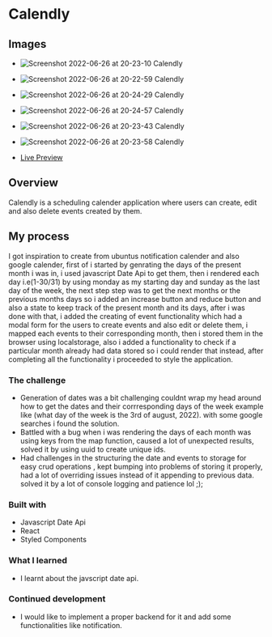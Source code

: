 # Calendly

## Images
- ![Screenshot 2022-06-26 at 20-23-10 Calendly](https://user-images.githubusercontent.com/53101939/175830727-ea9e0659-2991-4ec2-8d84-41ea3e07b148.png)

- ![Screenshot 2022-06-26 at 20-22-59 Calendly](https://user-images.githubusercontent.com/53101939/175830736-8dab5e92-0326-4dfd-b60f-f4ba94b2e33d.png)

- ![Screenshot 2022-06-26 at 20-24-29 Calendly](https://user-images.githubusercontent.com/53101939/175830769-ecd195b6-bed0-46fa-a737-424a9b339a40.png)

- ![Screenshot 2022-06-26 at 20-24-57 Calendly](https://user-images.githubusercontent.com/53101939/175830775-590c90f8-edb6-4c2b-9a64-7408a9b6b8da.png)

- ![Screenshot 2022-06-26 at 20-23-43 Calendly](https://user-images.githubusercontent.com/53101939/175830745-fc836257-3fd4-4edd-a622-fed8794065f8.png)

- ![Screenshot 2022-06-26 at 20-23-58 Calendly](https://user-images.githubusercontent.com/53101939/175830758-3210a16a-5f82-4de3-9290-63527891742d.png)


- [Live Preview](http://calender-app-beta.vercel.app/)


## Overview

Calendly is a scheduling calender application where users can create, edit and also delete events created by them.

## My process

I got inspiration to create from ubuntus notification calender and also google calender, first of i started by genrating the days of the present month i was in, i used javascript Date Api to get them, then i rendered each day i.e(1-30/31) by using monday as my starting day and sunday as the last day of the week, the next step step was to get the next months or the previous months days so i added an increase button and reduce button and also a state to keep track of the present month and its days, after i was done with that, i added the creating of event functionality which had a modal form for the users to create events and also edit or delete them, i mapped each events to their corresponding month, then i stored them in the browser using localstorage, also i added a functionality to check if a particular month already had data stored so i could render that instead, after completing all the functionality i proceeded to style the application.

### The challenge

-   Generation of dates was a bit challenging couldnt wrap my head around how to get the dates and their corrresponding days of the week example like (what day of the week is the 3rd of august, 2022). with some google searches i found the solution.
-   Battled with a bug when i was rendering the days of each month was using keys from the map function, caused a lot of unexpected results, solved it by using uuid to create unique ids.
-   Had challenges in the structuring the date and events to storage for easy crud operations , kept bumping into problems of storing it properly, had a lot of overriding issues instead of it appending to previous data. solved it by a lot of console logging and patience lol ;);

### Built with

-   Javascript Date Api
-   React
-   Styled Components

### What I learned

-   I learnt about the javscript date api.

### Continued development

-   I would like to implement a proper backend for it and add some functionalities like notification.
